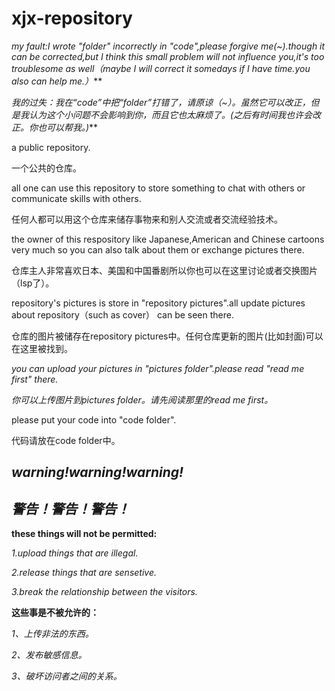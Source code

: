 # xjx-repository

***my fault:I wrote "folder" incorrectly in "code",please forgive me(*~*).though it can be corrected,but I think this small problem will not influence you,it's too troublesome as well（maybe I will correct it somedays if I have time.you also can help me.）***

***我的过失：我在“code”中把“folder”打错了，请原谅（*~*）。虽然它可以改正，但是我认为这个小问题不会影响到你，而且它也太麻烦了。(之后有时间我也许会改正。你也可以帮我。)***

a public repository.

一个公共的仓库。

all one can use this repository to store something to chat with others or communicate skills with others.

任何人都可以用这个仓库来储存事物来和别人交流或者交流经验技术。

the owner of this respository like Japanese,American and Chinese cartoons very much so you can also talk about them or exchange pictures there.

仓库主人非常喜欢日本、美国和中国番剧所以你也可以在这里讨论或者交换图片（lsp了）。

repository's pictures is store in "repository pictures".all update pictures about repository（such as cover） can be seen there.

仓库的图片被储存在repository pictures中。任何仓库更新的图片(比如封面)可以在这里被找到。

*you can upload your pictures in "pictures folder".please read "read me first" there.*

*你可以上传图片到pictures folder。请先阅读那里的read me first。*

please put your code into "code folder".

代码请放在code folder中。

## ***warning!warning!warning!***

## ***警告！警告！警告！***

**these things will not be permitted:**

*1.upload things that are illegal.*

*2.release things that are sensetive.*

*3.break the relationship between the visitors.*

**这些事是不被允许的：**

*1、上传非法的东西。*

*2、发布敏感信息。*

*3、破坏访问者之间的关系。*
